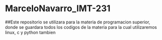 # MarceloNavarro_IMT-231
##Este repositorio se utilizara para la materia de programacion superior, donde se guardara todos los codigos de la materia 
para la cual utilizaremos linux, c y python tambien 

